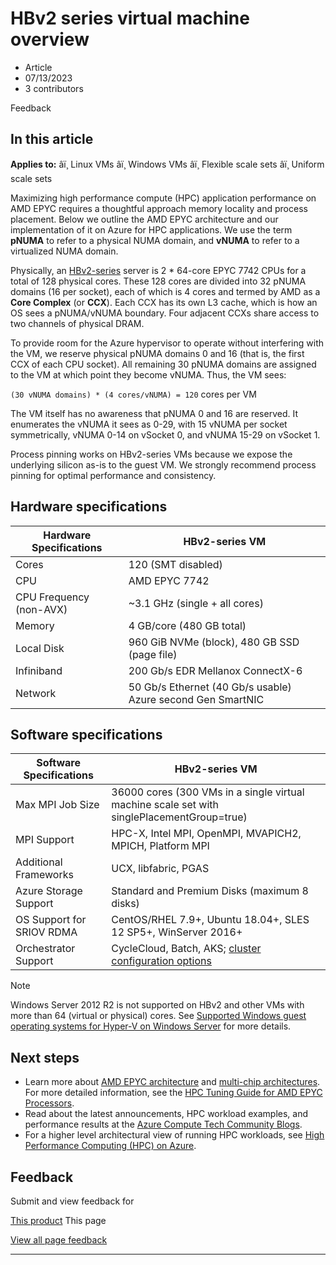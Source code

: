 # HBv2 series virtual machine overview

* Article
* 07/13/2023
* 3 contributors

Feedback

## In this article

**Applies to:** âï¸ Linux VMs âï¸ Windows VMs âï¸ Flexible scale sets âï¸ Uniform scale sets

Maximizing high performance compute (HPC) application performance on AMD EPYC requires a thoughtful approach memory locality and process placement. Below we outline the AMD EPYC architecture and our implementation of it on Azure for HPC applications. We use the term **pNUMA** to refer to a physical NUMA domain, and **vNUMA** to refer to a virtualized NUMA domain.

Physically, an [HBv2-series](hbv2-series) server is 2 \* 64-core EPYC 7742 CPUs for a total of 128 physical cores. These 128 cores are divided into 32 pNUMA domains (16 per socket), each of which is 4 cores and termed by AMD as a **Core Complex** (or **CCX**). Each CCX has its own L3 cache, which is how an OS sees a pNUMA/vNUMA boundary. Four adjacent CCXs share access to two channels of physical DRAM.

To provide room for the Azure hypervisor to operate without interfering with the VM, we reserve physical pNUMA domains 0 and 16 (that is, the first CCX of each CPU socket). All remaining 30 pNUMA domains are assigned to the VM at which point they become vNUMA. Thus, the VM sees:

`(30 vNUMA domains) * (4 cores/vNUMA) = 120` cores per VM

The VM itself has no awareness that pNUMA 0 and 16 are reserved. It enumerates the vNUMA it sees as 0-29, with 15 vNUMA per socket symmetrically, vNUMA 0-14 on vSocket 0, and vNUMA 15-29 on vSocket 1.

Process pinning works on HBv2-series VMs because we expose the underlying silicon as-is to the guest VM. We strongly recommend process pinning for optimal performance and consistency.

## Hardware specifications

| Hardware Specifications | HBv2-series VM |
| --- | --- |
| Cores | 120 (SMT disabled) |
| CPU | AMD EPYC 7742 |
| CPU Frequency (non-AVX) | ~3.1 GHz (single + all cores) |
| Memory | 4 GB/core (480 GB total) |
| Local Disk | 960 GiB NVMe (block), 480 GB SSD (page file) |
| Infiniband | 200 Gb/s EDR Mellanox ConnectX-6 |
| Network | 50 Gb/s Ethernet (40 Gb/s usable) Azure second Gen SmartNIC |

## Software specifications

| Software Specifications | HBv2-series VM |
| --- | --- |
| Max MPI Job Size | 36000 cores (300 VMs in a single virtual machine scale set with singlePlacementGroup=true) |
| MPI Support | HPC-X, Intel MPI, OpenMPI, MVAPICH2, MPICH, Platform MPI |
| Additional Frameworks | UCX, libfabric, PGAS |
| Azure Storage Support | Standard and Premium Disks (maximum 8 disks) |
| OS Support for SRIOV RDMA | CentOS/RHEL 7.9+, Ubuntu 18.04+, SLES 12 SP5+, WinServer 2016+ |
| Orchestrator Support | CycleCloud, Batch, AKS; [cluster configuration options](sizes-hpc#cluster-configuration-options) |

Note

Windows Server 2012 R2 is not supported on HBv2 and other VMs with more than 64 (virtual or physical) cores. See [Supported Windows guest operating systems for Hyper-V on Windows Server](/en-us/windows-server/virtualization/hyper-v/supported-windows-guest-operating-systems-for-hyper-v-on-windows) for more details.

## Next steps

* Learn more about [AMD EPYC architecture](https://bit.ly/2Epv3kC) and [multi-chip architectures](https://bit.ly/2GpQIMb). For more detailed information, see the [HPC Tuning Guide for AMD EPYC Processors](https://bit.ly/2T3AWZ9).
* Read about the latest announcements, HPC workload examples, and performance results at the [Azure Compute Tech Community Blogs](https://techcommunity.microsoft.com/t5/azure-compute/bg-p/AzureCompute).
* For a higher level architectural view of running HPC workloads, see [High Performance Computing (HPC) on Azure](/en-us/azure/architecture/topics/high-performance-computing/).

## Feedback

Submit and view feedback for

[This product](https://feedback.azure.com/d365community/forum/ec2f1827-be25-ec11-b6e6-000d3a4f0f1c)
This page

[View all page feedback](https://github.com/MicrosoftDocs/azure-docs/issues)

---
